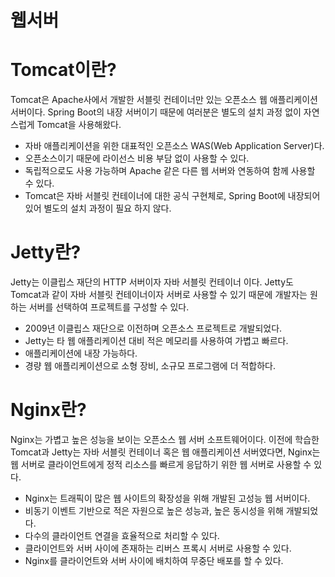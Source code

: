 # 웹서버


# Tomcat이란?

Tomcat은 Apache사에서 개발한 서블릿 컨테이너만 있는 오픈소스 웹 애플리케이션 서버이다. 
Spring Boot의 내장 서버이기 때문에 여러분은 별도의 설치 과정 없이 자연스럽게 Tomcat을 사용해왔다.

- 자바 애플리케이션을 위한 대표적인 오픈소스 WAS(Web Application Server)다.
- 오픈소스이기 때문에 라이선스 비용 부담 없이 사용할 수 있다.
- 독립적으로도 사용 가능하며 Apache 같은 다른 웹 서버와 연동하여 함께 사용할 수 있다.
- Tomcat은 자바 서블릿 컨테이너에 대한 공식 구현체로, Spring Boot에 내장되어있어 별도의 설치 과정이 필요 하지 않다.



# Jetty란?

Jetty는 이클립스 재단의 HTTP 서버이자 자바 서블릿 컨테이너 이다.
Jetty도 Tomcat과 같이 자바 서블릿 컨테이너이자 서버로 사용할 수 있기 때문에 개발자는 원하는 서버를 선택하여 프로젝트를 구성할 수 있다.

- 2009년 이클립스 재단으로 이전하며 오픈소스 프로젝트로 개발되었다.
- Jetty는 타 웹 애플리케이션 대비 적은 메모리를 사용하여 가볍고 빠르다.
- 애플리케이션에 내장 가능하다.
- 경량 웹 애플리케이션으로 소형 장비, 소규모 프로그램에 더 적합하다.



# Nginx란?

Nginx는 가볍고 높은 성능을 보이는 오픈소스 웹 서버 소프트웨어이다.
이전에 학습한 Tomcat과 Jetty는 자바 서블릿 컨테이너 혹은 웹 애플리케이션 서버였다면,
Nginx는 웹 서버로 클라이언트에게 정적 리소스를 빠르게 응답하기 위한 웹 서버로 사용할 수 있다.

- Nginx는 트래픽이 많은 웹 사이트의 확장성을 위해 개발된 고성능 웹 서버이다.
- 비동기 이벤트 기반으로 적은 자원으로 높은 성능과, 높은 동시성을 위해 개발되었다.
- 다수의 클라이언트 연결을 효율적으로 처리할 수 있다.
- 클라이언트와 서버 사이에 존재하는 리버스 프록시 서버로 사용할 수 있다.
- Nginx를 클라이언트와 서버 사이에 배치하여 무중단 배포를 할 수 있다.



